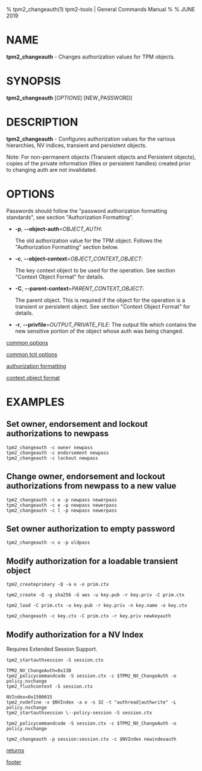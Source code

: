 % tpm2_changeauth(1) tpm2-tools | General Commands Manual
%
% JUNE 2019

# NAME

**tpm2_changeauth** - Changes authorization values for TPM objects.

# SYNOPSIS

**tpm2_changeauth** [*OPTIONS*] [NEW\_PASSWORD]

# DESCRIPTION

**tpm2_changeauth** - Configures authorization values for the various hierarchies,
NV indices, transient and persistent objects.

Note: For non-permanent objects (Transient objects and Persistent objects),
copies of the private information (files or persistent handles) created prior
to changing auth are not invalidated.

# OPTIONS

Passwords should follow the "password authorization formatting standards",
see section "Authorization Formatting".

  * **-p**, **\--object-auth**=_OBJECT\_AUTH_:

    The old authorization value for the TPM object. Follows the "Authorization Formatting"
    section below.

  * **-c**, **\--object-context**=_OBJECT\_CONTEXT\_OBJECT_:

    The key context object to be used for the operation.
    See section "Context Object Format" for details.

  * **-C**, **\--parent-context**=_PARENT\_CONTEXT\_OBJECT_:

    The parent object. This is required if the object for the operation is a
    transient or persistent object.
    See section "Context Object Format" for details.

  * **-r**, **\--privfile**=_OUTPUT\_PRIVATE\_FILE_:
    The output file which contains the new sensitive portion of the object whose auth was being changed.

[common options](common/options.md)

[common tcti options](common/tcti.md)

[authorization formatting](common/authorizations.md)

[context object format](common/ctxobj.md)

# EXAMPLES

## Set owner, endorsement and lockout authorizations to newpass
```
tpm2_changeauth -c owner newpass
tpm2_changeauth -c endorsement newpass
tpm2_changeauth -c lockout newpass
```

## Change owner, endorsement and lockout authorizations from newpass to a new value
```
tpm2_changeauth -c o -p newpass newerpass
tpm2_changeauth -c e -p newpass newerpass
tpm2_changeauth -c l -p newpass newerpass
```

## Set owner authorization to empty password
```
tpm2_changeauth -c o -p oldpass
```

## Modify authorization for a loadable transient object
```
tpm2_createprimary -Q -a o -o prim.ctx

tpm2_create -Q -g sha256 -G aes -u key.pub -r key.priv -C prim.ctx

tpm2_load -C prim.ctx -u key.pub -r key.priv -n key.name -o key.ctx

tpm2_changeauth -c key.ctx -C prim.ctx -r key.priv newkeyauth
```

## Modify authorization for a NV Index

Requires Extended Session Support.

```
tpm2_startauthsession -S session.ctx

TPM2_NV_ChangeAuth=0x13B
tpm2_policycommandcode -S session.ctx -c $TPM2_NV_ChangeAuth -o policy.nvchange
tpm2_flushcontext -S session.ctx

NVIndex=0x1500015
tpm2_nvdefine -x $NVIndex -a o -s 32 -t "authread|authwrite" -L policy.nvchange
tpm2_startauthsession \--policy-session -S session.ctx

tpm2_policycommandcode -S session.ctx -c $TPM2_NV_ChangeAuth -o policy.nvchange

tpm2_changeauth -p session:session.ctx -c $NVIndex newindexauth
```

[returns](common/returns.md)

[footer](common/footer.md)

